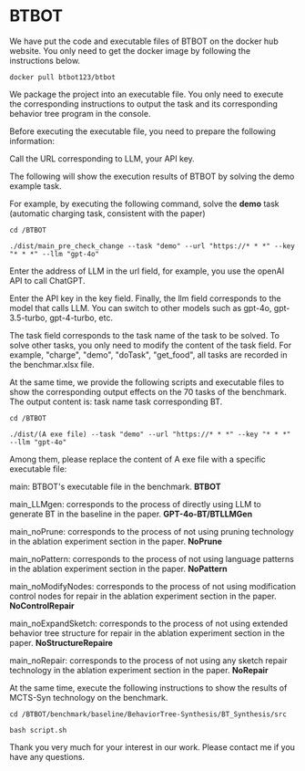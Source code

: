 # BTBOT
We have put the code and executable files of BTBOT on the docker hub website. You only need to get the docker image by following the instructions below.

`docker pull btbot123/btbot`

We package the project into an executable file. You only need to execute the corresponding instructions to output the task and its corresponding behavior tree program in the console.

Before executing the executable file, you need to prepare the following information:

Call the URL corresponding to LLM, your API key.

The following will show the execution results of BTBOT by solving the demo example task.

For example, by executing the following command, solve the **demo** task (automatic charging task, consistent with the paper)

`cd /BTBOT`

`./dist/main_pre_check_change --task "demo" --url "https://* * *" --key "* * *" --llm "gpt-4o"`

Enter the address of LLM in the url field, for example, you use the openAI API to call ChatGPT.

Enter the API key in the key field.
Finally, the llm field corresponds to the model that calls LLM. You can switch to other models such as gpt-4o, gpt-3.5-turbo, gpt-4-turbo, etc.

The task field corresponds to the task name of the task to be solved. To solve other tasks, you only need to modify the content of the task field. For example, "charge", "demo", "doTask", "get_food", all tasks are recorded in the benchmar.xlsx file.

At the same time, we provide the following scripts and executable files to show the corresponding output effects on the 70 tasks of the benchmark. The output content is: task name task corresponding BT.

`cd /BTBOT`

`./dist/(A exe file) --task "demo" --url "https://* * *" --key "* * *" --llm "gpt-4o"`

Among them, please replace the content of A exe file with a specific executable file:

main: BTBOT's executable file in the benchmark. **BTBOT**

main_LLMgen: corresponds to the process of directly using LLM to generate BT in the baseline in the paper. **GPT-4o-BT/BTLLMGen**

main_noPrune: corresponds to the process of not using pruning technology in the ablation experiment section in the paper. **NoPrune**

main_noPattern: corresponds to the process of not using language patterns in the ablation experiment section in the paper. **NoPattern**

main_noModifyNodes: corresponds to the process of not using modification control nodes for repair in the ablation experiment section in the paper. **NoControlRepair**

main_noExpandSketch: corresponds to the process of not using extended behavior tree structure for repair in the ablation experiment section in the paper. **NoStructureRepaire**

main_noRepair: corresponds to the process of not using any sketch repair technology in the ablation experiment section in the paper. **NoRepair**

At the same time, execute the following instructions to show the results of MCTS-Syn technology on the benchmark.

`cd /BTBOT/benchmark/baseline/BehaviorTree-Synthesis/BT_Synthesis/src`

`bash script.sh`



Thank you very much for your interest in our work. Please contact me if you have any questions.
